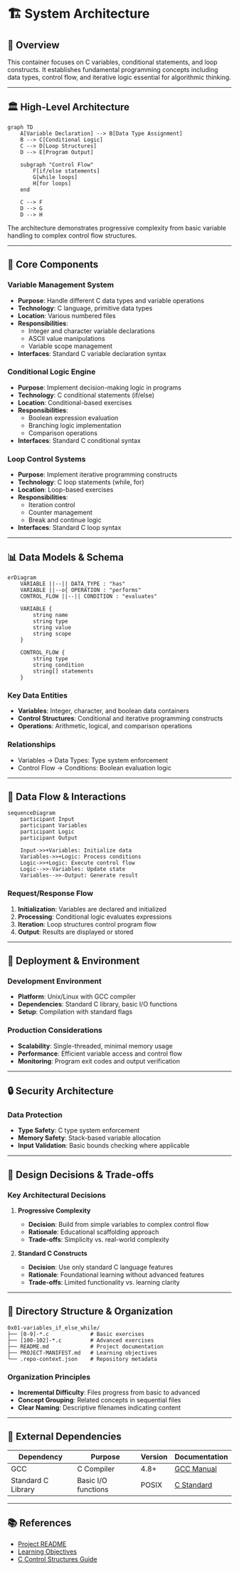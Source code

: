 # 🏗️ System Architecture

## 📖 Overview
This container focuses on C variables, conditional statements, and loop constructs. It establishes fundamental programming concepts including data types, control flow, and iterative logic essential for algorithmic thinking.

---

## 🏛️ High-Level Architecture

```mermaid
graph TD
    A[Variable Declaration] --> B[Data Type Assignment]
    B --> C[Conditional Logic]
    C --> D[Loop Structures]
    D --> E[Program Output]
    
    subgraph "Control Flow"
        F[if/else statements]
        G[while loops]
        H[for loops]
    end
    
    C --> F
    D --> G
    D --> H
```

The architecture demonstrates progressive complexity from basic variable handling to complex control flow structures.

---

## 🧩 Core Components

### Variable Management System
- **Purpose**: Handle different C data types and variable operations
- **Technology**: C language, primitive data types
- **Location**: Various numbered files
- **Responsibilities**:
  - Integer and character variable declarations
  - ASCII value manipulations
  - Variable scope management
- **Interfaces**: Standard C variable declaration syntax

### Conditional Logic Engine
- **Purpose**: Implement decision-making logic in programs
- **Technology**: C conditional statements (if/else)
- **Location**: Conditional-based exercises
- **Responsibilities**:
  - Boolean expression evaluation
  - Branching logic implementation
  - Comparison operations
- **Interfaces**: Standard C conditional syntax

### Loop Control Systems
- **Purpose**: Implement iterative programming constructs
- **Technology**: C loop statements (while, for)
- **Location**: Loop-based exercises
- **Responsibilities**:
  - Iteration control
  - Counter management
  - Break and continue logic
- **Interfaces**: Standard C loop syntax

---

## 📊 Data Models & Schema

```mermaid
erDiagram
    VARIABLE ||--|| DATA_TYPE : "has"
    VARIABLE ||--o{ OPERATION : "performs"
    CONTROL_FLOW ||--|| CONDITION : "evaluates"
    
    VARIABLE {
        string name
        string type
        string value
        string scope
    }
    
    CONTROL_FLOW {
        string type
        string condition
        string[] statements
    }
```

### Key Data Entities
- **Variables**: Integer, character, and boolean data containers
- **Control Structures**: Conditional and iterative programming constructs
- **Operations**: Arithmetic, logical, and comparison operations

### Relationships
- Variables → Data Types: Type system enforcement
- Control Flow → Conditions: Boolean evaluation logic

---

## 🔄 Data Flow & Interactions

```mermaid
sequenceDiagram
    participant Input
    participant Variables
    participant Logic
    participant Output
    
    Input->>+Variables: Initialize data
    Variables->>+Logic: Process conditions
    Logic->>+Logic: Execute control flow
    Logic-->>-Variables: Update state
    Variables-->>-Output: Generate result
```

### Request/Response Flow
1. **Initialization**: Variables are declared and initialized
2. **Processing**: Conditional logic evaluates expressions
3. **Iteration**: Loop structures control program flow
4. **Output**: Results are displayed or stored

---

## 🚀 Deployment & Environment

### Development Environment
- **Platform**: Unix/Linux with GCC compiler
- **Dependencies**: Standard C library, basic I/O functions
- **Setup**: Compilation with standard flags

### Production Considerations
- **Scalability**: Single-threaded, minimal memory usage
- **Performance**: Efficient variable access and control flow
- **Monitoring**: Program exit codes and output verification

---

## 🔒 Security Architecture

### Data Protection
- **Type Safety**: C type system enforcement
- **Memory Safety**: Stack-based variable allocation
- **Input Validation**: Basic bounds checking where applicable

---

## 🎯 Design Decisions & Trade-offs

### Key Architectural Decisions
1. **Progressive Complexity**
   - **Decision**: Build from simple variables to complex control flow
   - **Rationale**: Educational scaffolding approach
   - **Trade-offs**: Simplicity vs. real-world complexity

2. **Standard C Constructs**
   - **Decision**: Use only standard C language features
   - **Rationale**: Foundational learning without advanced features
   - **Trade-offs**: Limited functionality vs. learning clarity

---

## 📁 Directory Structure & Organization

```
0x01-variables_if_else_while/
├── [0-9]-*.c             # Basic exercises
├── [100-102]-*.c         # Advanced exercises
├── README.md             # Project documentation
├── PROJECT-MANIFEST.md   # Learning objectives
└── .repo-context.json    # Repository metadata
```

### Organization Principles
- **Incremental Difficulty**: Files progress from basic to advanced
- **Concept Grouping**: Related concepts in sequential files
- **Clear Naming**: Descriptive filenames indicating content

---

## 🔗 External Dependencies

| Dependency | Purpose | Version | Documentation |
|------------|---------|---------|---------------|
| GCC | C Compiler | 4.8+ | [GCC Manual](https://gcc.gnu.org/onlinedocs/) |
| Standard C Library | Basic I/O functions | POSIX | [C Standard](https://en.cppreference.com/) |

---

## 📚 References
- [Project README](README.md)
- [Learning Objectives](PROJECT-MANIFEST.md)
- [C Control Structures Guide](https://en.cppreference.com/w/c/language/statements)
